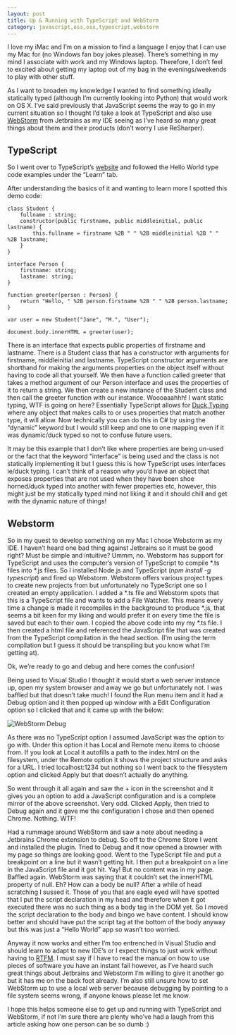```yaml
---
layout: post
title: Up & Running with TypeScript and WebStorm
category: javascript,oss,osx,typescript,webstorm
---
```


I love my iMac and I’m on a mission to find a language I enjoy that I can use my Mac for (no Windows fan boy jokes please). There’s something in my mind I associate with work and my Windows laptop. Therefore, I don’t feel to excited about getting my laptop out of my bag in the evenings/weekends to play with other stuff.

As I want to broaden my knowledge I wanted to find something ideally statically typed (although I’m currently looking into Python) that would work on OS X. I’ve said previously that JavaScript seems the way to go in my current situation so I thought I’d take a look at TypeScript and also use [WebStorm][1] from Jetbrains as my IDE seeing as I’ve heard so many great things about them and their products (don’t worry I use ReSharper).

## TypeScript

So I went over to TypeScript’s [website][2] and followed the Hello World type code examples under the “Learn” tab.

<!--excerpt-->

After understanding the basics of it and wanting to learn more I spotted this demo code:

	class Student {
	    fullname : string;
	    constructor(public firstname, public middleinitial, public lastname) {
	        this.fullname = firstname %2B " " %2B middleinitial %2B " " %2B lastname;
	    }
	}
	
	interface Person {
	    firstname: string;
	    lastname: string;
	}
	
	function greeter(person : Person) {
	    return "Hello, " %2B person.firstname %2B " " %2B person.lastname;
	}
	
	var user = new Student("Jane", "M.", "User");
	
	document.body.innerHTML = greeter(user);

There is an interface that expects public properties of firstname and lastname. There is a Student class that has a constructor with arguments for firstname, middleinitial and lastname. TypeScript constructor arguments are shorthand for making the arguments properties on the object itself without having to code all that yourself. We then have a function called greeter that takes a method argument of our Person interface and uses the properties of it to return a string. We then create a new instance of the Student class and then call the greeter function with our instance. Woooaaahhh! I want static typing, WTF is going on here? Essentially TypeScript allows for [Duck Typing][3] where any object that makes calls to or uses properties that match another type, it will allow. Now technically you can do this in C# by using the “dynamic” keyword but I would still keep and one to one mapping even if it was dynamic/duck typed so not to confuse future users.

It may be this example that I don’t like where properties are being un-used or the fact that the keyword “interface” is being used and the class is not statically implementing it but I guess this is how TypeScript uses interfaces ie/duck typing. I can’t think of a reason why you’d have an object that exposes properties that are not used when they have been shoe horned/duck typed into another with fewer properties etc, however, this might just be my statically typed mind not liking it and it should chill and get with the dynamic nature of things!

## Webstorm

So in my quest to develop something on my Mac I chose Webstorm as my IDE. I haven’t heard one bad thing against Jetbrains so it must be good right? Must be simple and intuitive? Ummm, no. Webstorm has support for TypeScript and uses the computer’s version of TypeScript to compile *.ts files into *.js files. So I installed Node.js and TypeScript (_npm install -g typescript_) and fired up Webstorm. Webstorm offers various project types to create new projects from but unfortunately no TypeScript one so I created an empty application. I added a *.ts file and Webstorm spots that this is a TypeScript file and wants to add a File Watcher. This means every time a change is made it recompiles in the background to produce *.js, that seems a bit keen for my liking and would prefer it on every time the file is saved but each to their own. I copied the above code into my my *.ts file. I then created a html file and referenced the JavaScript file that was created from the TypeScript compilation in the head section. (I’m using the term compilation but I guess it should be transpiling but you know what I’m getting at).

Ok, we’re ready to go and debug and here comes the confusion!

Being used to Visual Studio I thought it would start a web server instance up, open my system browser and away we go but unfortunately not. I was baffled but that doesn’t take much! I found the Run menu item and it had a Debug option and it then popped up window with a Edit Configuration option so I clicked that and it came up with the below:

![WebStorm Debug][4]

As there was no TypeScript option I assumed JavaScript was the option to go with. Under this option it has Local and Remote menu items to choose from. If you look at Local it autofills a path to the index.html on the filesystem, under the Remote option it shows the project structure and asks for a URL. I tried localhost:1234 but nothing so I went back to the filesystem option and clicked Apply but that doesn’t actually do anything.

So went through it all again and saw the + icon in the screenshot and it gives you an option to add a JavaScript configuration and is a complete mirror of the above screenshot. Very odd. Clicked Apply, then tried to Debug again and it gave me the configuration I chose and then opened Chrome. Nothing. WTF!

Had a rummage around WebStorm and saw a note about needing a Jetbrains Chrome extension to debug. So off to the Chrome Store I went and installed the plugin. Tried to Debug and it now opened a browser with my page so things are looking good. Went to the TypeScript file and put a breakpoint on a line but it wasn’t getting hit. I then put a breakpoint on a line in the JavaScript file and it got hit. Yay! But no content was in my page. Baffled again. WebStorm was saying that it couldn’t set the innerHTML property of null. Eh? How can a body be null? After a while of head scratching I sussed it. Those of you that are eagle eyed will have spotted that I put the script declaration in my head and therefore when it got executed there was no such thing as a body tag in the DOM yet. So I moved the script declaration to the body and bingo we have content. I should know better and should have put the script tag at the bottom of the body anyway but this was just a “Hello World” app so wasn’t too worried.

Anyway it now works and either I’m too entrenched in Visual Studio and should learn to adapt to new IDE’s or I expect things to just work without having to [RTFM][5]. I must say if I have to read the manual on how to use pieces of software you have an instant fail however, as I’ve heard such great things about Jetbrains and Webstorm I’m willing to give it another go but it has me on the back foot already. I’m also still unsure how to set WebStorm up to use a local web server because debugging by pointing to a file system seems wrong, if anyone knows please let me know.

I hope this helps someone else to get up and running with TypeScript and WebStorm, if not I’m sure there are plenty who’ve had a laugh from this article asking how one person can be so dumb :)

   [1]: http://www.jetbrains.com/webstorm/
   [2]: http://www.typescriptlang.org/
   [3]: http://en.wikipedia.org/wiki/Duck_typing
   [4]: /images/blogpostimages/WebstormDebug-620x390.png (Webstorm Debug)
   [5]: http://en.wikipedia.org/wiki/RTFM
  
